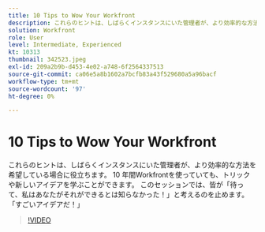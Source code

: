 ```yaml
---
title: 10 Tips to Wow Your Workfront
description: これらのヒントは、しばらくインスタンスにいた管理者が、より効率的な方法を希望している場合に役立ちます。
solution: Workfront
role: User
level: Intermediate, Experienced
kt: 10313
thumbnail: 342523.jpeg
exl-id: 209a2b9b-d453-4e02-a748-6f2564337513
source-git-commit: ca06e5a8b1602a7bcfb83a43f529680a5a96bacf
workflow-type: tm+mt
source-wordcount: '97'
ht-degree: 0%

---
```


# 10 Tips to Wow Your Workfront

これらのヒントは、しばらくインスタンスにいた管理者が、より効率的な方法を希望している場合に役立ちます。 10 年間Workfrontを使っていても、トリックや新しいアイデアを学ぶことができます。 このセッションでは、皆が「待って、私はあなたがそれができるとは知らなかった！」と考えるのを止めます。 「すごいアイデアだ！」

>[!VIDEO](https://video.tv.adobe.com/v/342523/?quality=12&learn=on)
